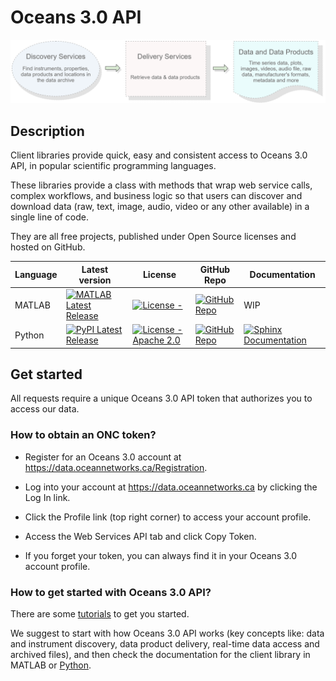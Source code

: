 # Oceans 3.0 API

<img src="https://raw.githubusercontent.com/OceanNetworksCanada/Oceans3.0-API/main/docs/_static/API%20Home%20-%20Overview.png" alt="API Overview">

## Description

Client libraries provide quick, easy and consistent access to Oceans 3.0 API, in popular scientific programming languages.

These libraries provide a class with methods that wrap web service calls, complex workflows, and business logic so that users can discover and download data (raw, text, image, audio, video or any other available) in a single line of code.

They are all free projects, published under Open Source licenses and hosted on GitHub.

| Language | Latest version                                                                                                                                                                         | License                                                                                                                                                                  | GitHub Repo                                                                                                                                   | Documentation                                                                                                                                                    |
| -------- | -------------------------------------------------------------------------------------------------------------------------------------------------------------------------------------- | ------------------------------------------------------------------------------------------------------------------------------------------------------------------------ | --------------------------------------------------------------------------------------------------------------------------------------------- | ---------------------------------------------------------------------------------------------------------------------------------------------------------------- |
| MATLAB   | [![MATLAB Latest Release](https://img.shields.io/badge/File_Exchange-2.2.1-blue)](https://www.mathworks.com/matlabcentral/fileexchange/74065-ocean-networks-canada-api-client-library) | [![License - ](https://img.shields.io/github/license/OceanNetworksCanada/api-matlab-client)](https://github.com/OceanNetworksCanada/api-matlab-client/blob/main/LICENSE) | [![GitHub Repo](https://img.shields.io/badge/api--matlab--client-gray?logo=github)](https://github.com/OceanNetworksCanada/api-matlab-client) | WIP                                                                                                                                                              |
| Python   | [![PyPI Latest Release](https://img.shields.io/pypi/v/onc.svg)](https://pypi.org/project/onc/)                                                                                         | [![License - Apache 2.0](https://img.shields.io/pypi/l/onc.svg)](https://github.com/OceanNetworksCanada/api-python-client/blob/main/LICENSE.txt)                         | [![GitHub Repo](https://img.shields.io/badge/api--python--client-gray?logo=github)](https://github.com/OceanNetworksCanada/api-python-client) | [![Sphinx Documentation](https://img.shields.io/badge/api--python--client-gray?logo=sphinx)](https://oceannetworkscanada.github.io/api-python-client/index.html) |

## Get started

All requests require a unique Oceans 3.0 API token that authorizes you to access our data.

### How to obtain an ONC token?

- Register for an Oceans 3.0 account at https://data.oceannetworks.ca/Registration.

- Log into your account at https://data.oceannetworks.ca by clicking the Log In link.

- Click the Profile link (top right corner) to access your account profile.

- Access the Web Services API tab and click Copy Token.

- If you forget your token, you can always find it in your Oceans 3.0 account profile.

### How to get started with Oceans 3.0 API?

There are some [tutorials](https://oceannetworkscanada.github.io/api-python-client/Tutorial/index.html) to get you started.

We suggest to start with how Oceans 3.0 API works (key concepts like: data and instrument discovery, data product delivery, real-time data access and archived files),
and then check the documentation for the client library in MATLAB or [Python](https://oceannetworkscanada.github.io/api-python-client/index.html).
